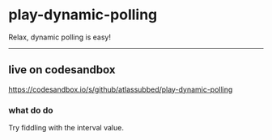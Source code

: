 # play-dynamic-polling

Relax, dynamic polling is easy!

---

## live on codesandbox

https://codesandbox.io/s/github/atlassubbed/play-dynamic-polling

### what do do

Try fiddling with the interval value.